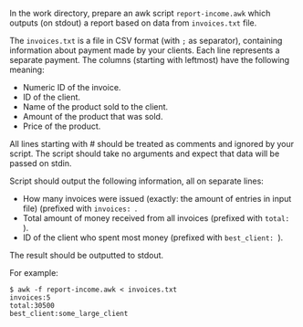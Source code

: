 In the work directory, prepare an awk script `report-income.awk` which outputs (on stdout) a report based on data from `invoices.txt` file. 

The `invoices.txt` is a file in CSV format (with `;` as separator), containing information about payment made by your clients. Each line represents a separate payment. The columns (starting with leftmost) have the following meaning:

- Numeric ID of the invoice.
- ID of the client.
- Name of the product sold to the client.
- Amount of the product that was sold.
- Price of the product.

All lines starting with # should be treated as comments and ignored by your script. The script should take no arguments and expect that data will be passed on stdin.

Script should output the following information, all on separate lines:

- How many invoices were issued (exactly: the amount of entries in input file) (prefixed with `invoices: `.
- Total amount of money received from all invoices (prefixed with `total: `).
- ID of the client who spent most money (prefixed with `best_client: `).

The result should be outputted to stdout.

For example:
```
$ awk -f report-income.awk < invoices.txt
invoices:5
total:30500
best_client:some_large_client
```

